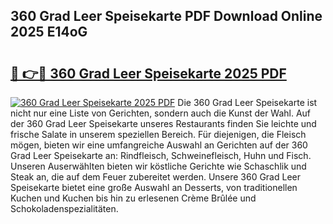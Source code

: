 ## 360 Grad Leer Speisekarte PDF Download Online 2025 E14oG

# <h2><a href="http://gc9wxs4.nevu.top/?p=360+Grad+Leer+Speisekarte">🔗 👉🔴 360 Grad Leer Speisekarte 2025 PDF</a></h2>

[![360 Grad Leer Speisekarte 2025 PDF](https://i.imgur.com/dBaPXMq.png)](http://gc9wxs4.nevu.top/?p=360+Grad+Leer+Speisekarte)
Die 360 Grad Leer Speisekarte ist nicht nur eine Liste von Gerichten, sondern auch die Kunst der Wahl. Auf der 360 Grad Leer Speisekarte unseres Restaurants finden Sie leichte und frische Salate in unserem speziellen Bereich. Für diejenigen, die Fleisch mögen, bieten wir eine umfangreiche Auswahl an Gerichten auf der 360 Grad Leer Speisekarte an: Rindfleisch, Schweinefleisch, Huhn und Fisch. Unseren Auserwählten bieten wir köstliche Gerichte wie Schaschlik und Steak an, die auf dem Feuer zubereitet werden. Unsere 360 Grad Leer Speisekarte bietet eine große Auswahl an Desserts, von traditionellen Kuchen und Kuchen bis hin zu erlesenen Crème Brûlée und Schokoladenspezialitäten.
